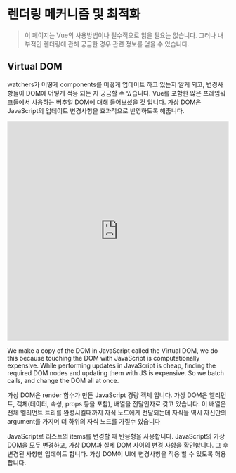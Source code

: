 # 렌더링 메커니즘 및 최적화

> 이 페이지는 Vue의 사용방법이나 필수적으로 읽을 필요는 없습니다.  그러나 내부적인 렌더링에 관해 궁금한 경우 관련 정보를 얻을 수 있습니다.

## Virtual DOM

watchers가 어떻게 components를 어떻게 업데이트 하고 있는지 알게 되고, 변경사항들이 DOM에 어떻게 적용 되는 지 궁금할 수 있습니다. Vue를 포함한 많은 프레임워크들에서 사용하는 버추얼 DOM에 대해 들어보셨을 것 입니다. 가상 DOM은 JavaScript의 업데이트 변경사항을 효과적으로 반영하도록 해줍니다.

<div class="reactivecontent">   <iframe height="500" style="width: 100%;" scrolling="no" title="How does the Virtual DOM work?" src="https://codepen.io/sdras/embed/RwwQapa?height=500&theme-id=light&default-tab=result" frameborder="no" allowtransparency="true" allowfullscreen="true"><br>    See the Pen &lt;a href="https://codepen.io/sdras/pen/RwwQapa"&gt;How does the Virtual DOM work?&lt;/a&gt; by Sarah Drasner<br>    (&lt;a href="https://codepen.io/sdras"&gt;@sdras&lt;/a&gt;) on &lt;a href="https://codepen.io"&gt;CodePen&lt;/a&gt;.<br>  </iframe></div>

We make a copy of the DOM in JavaScript called the Virtual DOM, we do this because touching the DOM with JavaScript is computationally expensive. While performing updates in JavaScript is cheap, finding the required DOM nodes and updating them with JS is expensive. So we batch calls, and change the DOM all at once.

가상 DOM은 render 함수가 만든 JavaScript 경량 객체 입니다. 가상 DOM은 엘리먼트, 객체(데이터, 속성, props 등을 포함), 배열을 전달인자로 갖고 있습니다. 이 배열은 전체 엘리먼트 트리를 완성시킬때까지 자식 노드에게 전달되는데 자식들 역시 자신만의 argument를 가지며 더 하위의 자식 노드를 가질수 있습니다

JavaScript로 리스트의 items를 변경할 때 반응형을 사용합니다. JavaScript의  가상 DOM을 모두 변경하고, 가상 DOM과 실제 DOM 사이의 변경 사항을 확인합니다. 그 후 변경된 사항만 업데이트 합니다. 가상 DOM이 UI에 변경사항을 적용 할 수 있도록 허용합니다.
